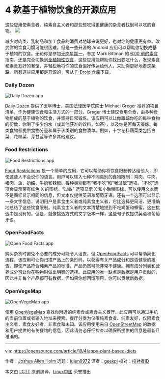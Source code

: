 [#]: collector: (lujun9972)
[#]: translator: (geekpi)
[#]: reviewer: ( )
[#]: publisher: ( )
[#]: url: ( )
[#]: subject: (4 open source apps for plant-based diets)
[#]: via: (https://opensource.com/article/19/4/apps-plant-based-diets)
[#]: author: (Joshua Allen Holm  https://opensource.com/users/holmja)

4 款基于植物饮食的开源应用
======
这些应用使素食者、纯素食主义者和那些想吃得更健康的杂食者找到可以吃的食物。
![][1]

减少对肉类、乳制品和加工食品的消费对地球来说更好，也对你的健康更有益。改变你的饮食习惯可能很困难，但是一些开源的 Android 应用可以帮助你切换成基于植物的饮食。无论你是参加[无肉星期一][2]，参加 Mark Bittman 的 [6:00 前的素食][3]指南，还是完全切换到[全植物性饮食][4]，这些应用能帮助你找出要吃什么，发现素食和素食友好的餐馆，并轻松地将你的饮食偏好传达给他人，来助你更好地走这条路。所有这些应用都是开源的，可从 [F-Droid 仓库][5]下载。

### Daily Dozen

![Daily Dozen app][6]

[Daily Dozen][7] 提供了医学博士、美国法律医学院院士 Michael Greger 推荐的项目清单，作为健康饮食和生活方式的一部分。Greger 博士建议食用全食，由多种食物组成的基于植物的饮食，并坚持日常锻炼。该应用可以让你跟踪你吃的每种食物的份数，你喝了多少份水（或其他获准的饮料，如茶），以及你是否每天锻炼。每类食物都提供食物分量和属于该类别的食物清单。例如，十字花科蔬菜类包括白菜、花椰菜、芽甘蓝等许多其他建议。

### Food Restrictions

![Food Restrictions app][8]

[Food Restrictions][9] 是一个简单的应用，它可以帮助你将饮食限制传达给他人，即使这些人不会说你的语言。用户可以输入七种不同类别的食物限制：鸡肉、牛肉、猪肉、鱼、奶酪、牛奶和辣椒。每种类别都有“我不吃”和“我过敏”选项。“不吃”选项会显示带有红色 X 的图标。“过敏” 选项显示 X 和小骷髅图标。可以使用文本而不是图标显示相同的信息，但文本仅提供英语和葡萄牙语。还有一个选项可以显示一条文字信息，说明用户是素食主义者或纯素食主义者，它比选择更简洁、更准确地总结了这些饮食限制。纯素食主义者的文本清楚地提到不吃鸡蛋和蜂蜜，这在挑选中是没有的。但是，就像挑选方式的文字版本一样，这些句子仅提供英语和葡萄牙语。

### OpenFoodFacts

![Open Food Facts app][10]

购买杂货时避免不必要的成分可能令人沮丧，但 [OpenFoodFacts][11] 可以帮助简化流程。该应用可让你扫描产品上的条形码，以获得有关产品成分和是否健康的报告。即使产品符合纯素产品的标准，产品仍然可能非常不健康。拥有成分列表和营养成分可让你在购物时做出明智的选择。此应用的唯一缺点是数据是用户贡献的，因此并非每个产品都可有数据，但如果你想回馈项目，你可以贡献新数据。

### OpenVegeMap

![OpenVegeMap app][12]

使用 [OpenVegeMap][13] 查找你附近的纯素食或素食主义餐厅。此应用可以通过手机的当前位置或者输入地址来搜索。餐厅分类为仅限纯素食者、纯素友好，仅限素食主义者，素食友好者，非素食和未知。该应用使用来自 [OpenStreetMap][14] 的数据和用户提供的有关餐馆的信息，因此请务必仔细检查以确保所提供的信息是最新且准确的。

--------------------------------------------------------------------------------

via: https://opensource.com/article/19/4/apps-plant-based-diets

作者：[Joshua Allen Holm ][a]
选题：[lujun9972][b]
译者：[geekpi](https://github.com/geekpi)
校对：[校对者ID](https://github.com/校对者ID)

本文由 [LCTT](https://github.com/LCTT/TranslateProject) 原创编译，[Linux中国](https://linux.cn/) 荣誉推出

[a]: https://opensource.com/users/holmja
[b]: https://github.com/lujun9972
[1]: https://opensource.com/sites/default/files/styles/image-full-size/public/lead-images/rh_003588_01_rd3os.combacktoschoolserieshe_rh_041x_0.png?itok=tfg6_I78
[2]: https://www.meatlessmonday.com/
[3]: https://www.amazon.com/dp/0385344740/
[4]: https://nutritionstudies.org/whole-food-plant-based-diet-guide/
[5]: https://f-droid.org/
[6]: https://opensource.com/sites/default/files/uploads/daily_dozen.png (Daily Dozen app)
[7]: https://f-droid.org/en/packages/org.nutritionfacts.dailydozen/
[8]: https://opensource.com/sites/default/files/uploads/food_restrictions.png (Food Restrictions app)
[9]: https://f-droid.org/en/packages/br.com.frs.foodrestrictions/
[10]: https://opensource.com/sites/default/files/uploads/openfoodfacts.png (Open Food Facts app)
[11]: https://f-droid.org/en/packages/openfoodfacts.github.scrachx.openfood/
[12]: https://opensource.com/sites/default/files/uploads/openvegmap.png (OpenVegeMap app)
[13]: https://f-droid.org/en/packages/pro.rudloff.openvegemap/
[14]: https://www.openstreetmap.org/
